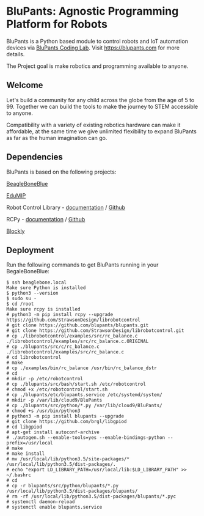 # BluPants: Agnostic Programming Platform for Robots

BluPants is a Python based module to control robots and IoT automation devices via [BluPants Coding Lab](https://blupants.org). Visit https://blupants.com for more details.

The Project goal is make robotics and programming available to anyone. 

## Welcome
Let's build a community for any child across the globe from the age of 5 to 99.
Together we can build the tools to make the journey to STEM accessible to anyone.

Compatibility with a variety of existing robotics hardware can make it affordable, at the same time we give unlimited flexibility to expand BluPants as far as the human imagination can go.


## Dependencies
BluPants is based on the following projects:

[BeagleBoneBlue](https://beagleboard.org/blue)

[EduMIP](https://beagleboard.org/p/edumip/edumip-13a29c)

Robot Control Library - [documentation](http://strawsondesign.com/docs/librobotcontrol/) / [Github](https://github.com/StrawsonDesign/librobotcontrol)

RCPy - [documentation](https://guitar.ucsd.edu/rcpy/html/index.html) / [Github](https://github.com/mcdeoliveira/rcpy)

[Blockly](https://developers.google.com/blockly/)


## Deployment
Run the following commands to get BluPants running in your BegaleBoneBlue:

    $ ssh beaglebone.local
    Make sure Python is installed
    $ python3 --version
    $ sudo su -
    $ cd /root
    Make sure rcpy is installed
    # python3 -m pip install rcpy --upgrade
    https://github.com/StrawsonDesign/librobotcontrol
    # git clone https://github.com/blupants/blupants.git
    # git clone https://github.com/StrawsonDesign/librobotcontrol.git
    # cp ./librobotcontrol/examples/src/rc_balance.c ./librobotcontrol/examples/src/rc_balance.c.ORIGINAL
    # cp ./blupants/src/c/rc_balance.c ./librobotcontrol/examples/src/rc_balance.c
    # cd librobotcontrol
    # make
    # cp ./examples/bin/rc_balance /usr/bin/rc_balance_dstr
    # cd
    # mkdir -p /etc/robotcontrol
    # cp ./blupants/src/bash/start.sh /etc/robotcontrol
    # chmod +x /etc/robotcontrol/start.sh
    # cp ./blupants/etc/blupants.service /etc/systemd/system/
    # mkdir -p /var/lib/cloud9/BluPants
    # cp ./blupants/src/python/*.py /var/lib/cloud9/BluPants/
    # chmod +s /usr/bin/python3
    # python3 -m pip install blupants --upgrade
    # git clone https://github.com/brgl/libgpiod
    # cd libgpiod
    # apt-get install autoconf-archive
    # ./autogen.sh --enable-tools=yes --enable-bindings-python --prefix=/usr/local
    # make
    # make install
    # mv /usr/local/lib/python3.5/site-packages/* /usr/local/lib/python3.5/dist-packages/.
    # echo "export LD_LIBRARY_PATH=/usr/local/lib:$LD_LIBRARY_PATH" >> ~/.bashrc
    # cd
    # cp -r blupants/src/python/blupants/*.py /usr/local/lib/python3.5/dist-packages/blupants/
    # rm -rf /usr/local/lib/python3.5/dist-packages/blupants/*.pyc 
    # systemctl daemon-reload
    # systemctl enable blupants.service
    
